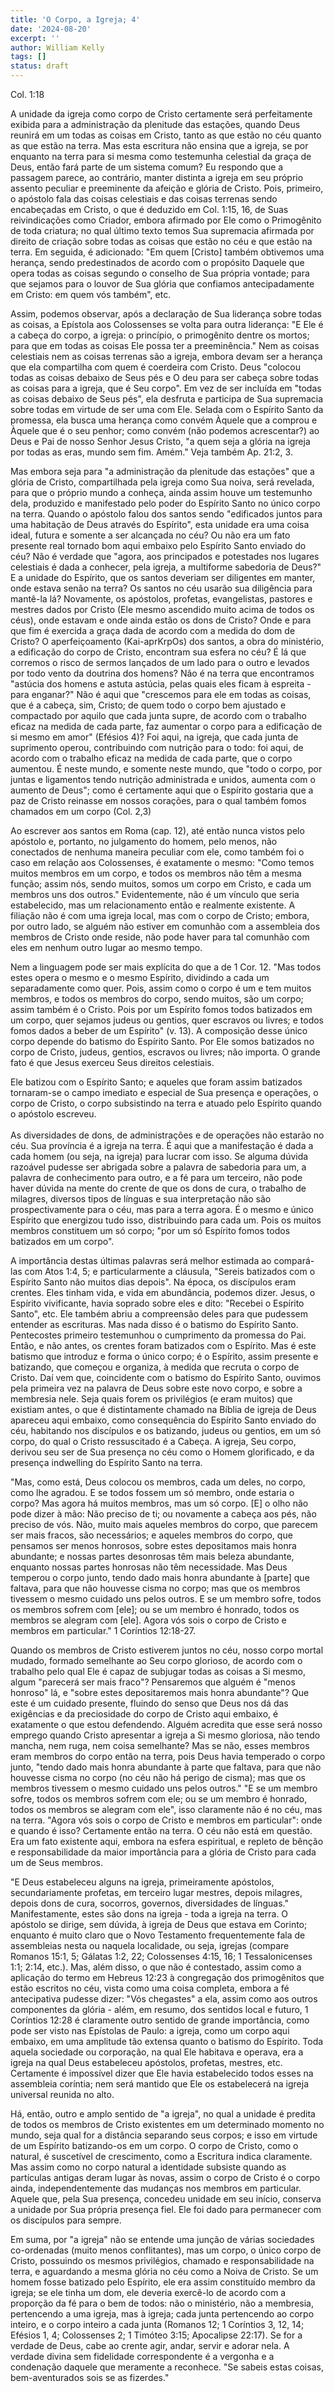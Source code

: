 ```yaml
---
title: 'O Corpo, a Igreja; 4'
date: '2024-08-20'
excerpt: ''
author: William Kelly
tags: []
status: draft
---
```

Col. 1:18

A unidade da igreja como corpo de Cristo certamente será perfeitamente
exibida para a administração da plenitude das estações, quando Deus
reunirá em um todas as coisas em Cristo, tanto as que estão no céu
quanto as que estão na terra. Mas esta escritura não ensina que a
igreja, se por enquanto na terra para si mesma como testemunha celestial
da graça de Deus, então fará parte de um sistema comum? Eu respondo que
a passagem parece, ao contrário, manter distinta a igreja em seu próprio
assento peculiar e preeminente da afeição e glória de Cristo. Pois,
primeiro, o apóstolo fala das coisas celestiais e das coisas terrenas
sendo encabeçadas em Cristo, o que é deduzido em Col. 1:15, 16, de Suas
reivindicações como Criador, embora afirmado por Ele como o Primogênito
de toda criatura; no qual último texto temos Sua supremacia afirmada por
direito de criação sobre todas as coisas que estão no céu e que estão na
terra. Em seguida, é adicionado: \"Em quem \[Cristo\] também obtivemos
uma herança, sendo predestinados de acordo com o propósito Daquele que
opera todas as coisas segundo o conselho de Sua própria vontade; para
que sejamos para o louvor de Sua glória que confiamos antecipadamente em
Cristo: em quem vós também\", etc.

Assim, podemos observar, após a declaração de Sua liderança sobre todas
as coisas, a Epístola aos Colossenses se volta para outra liderança: \"E
Ele é a cabeça do corpo, a igreja: o princípio, o primogênito dentre os
mortos; para que em todas as coisas Ele possa ter a preeminência.\" Nem
as coisas celestiais nem as coisas terrenas são a igreja, embora devam
ser a herança que ela compartilha com quem é coerdeira com Cristo. Deus
\"colocou todas as coisas debaixo de Seus pés e O deu para ser cabeça
sobre todas as coisas para a igreja, que é Seu corpo\". Em vez de ser
incluída em \"todas as coisas debaixo de Seus pés\", ela desfruta e
participa de Sua supremacia sobre todas em virtude de ser uma com Ele.
Selada com o Espírito Santo da promessa, ela busca uma herança como
convém Àquele que a comprou e Àquele que é o seu penhor; como convém
(não podemos acrescentar?) ao Deus e Pai de nosso Senhor Jesus Cristo,
\"a quem seja a glória na igreja por todas as eras, mundo sem fim.
Amém.\" Veja também Ap. 21:2, 3.

Mas embora seja para \"a administração da plenitude das estações\" que a
glória de Cristo, compartilhada pela igreja como Sua noiva, será
revelada, para que o próprio mundo a conheça, ainda assim houve um
testemunho dela, produzido e manifestado pelo poder do Espírito Santo no
único corpo na terra. Quando o apóstolo falou dos santos sendo
\"edificados juntos para uma habitação de Deus através do Espírito\",
esta unidade era uma coisa ideal, futura e somente a ser alcançada no
céu? Ou não era um fato presente real tornado bom aqui embaixo pelo
Espírito Santo enviado do céu? Não é verdade que \"agora, aos
principados e potestades nos lugares celestiais é dada a conhecer, pela
igreja, a multiforme sabedoria de Deus?\" E a unidade do Espírito, que
os santos deveriam ser diligentes em manter, onde estava senão na terra?
Os santos no céu usarão sua diligência para mantê-la lá? Novamente, os
apóstolos, profetas, evangelistas, pastores e mestres dados por Cristo
(Ele mesmo ascendido muito acima de todos os céus), onde estavam e onde
ainda estão os dons de Cristo? Onde e para que fim é exercida a graça
dada de acordo com a medida do dom de Cristo? O aperfeiçoamento
(Kai-aprKrpOs) dos santos, a obra do ministério, a edificação do corpo
de Cristo, encontram sua esfera no céu? É lá que corremos o risco de
sermos lançados de um lado para o outro e levados por todo vento da
doutrina dos homens? Não é na terra que encontramos \"astúcia dos homens
e astuta astúcia, pelas quais eles ficam à espreita - para enganar?\"
Não é aqui que \"crescemos para ele em todas as coisas, que é a cabeça,
sim, Cristo; de quem todo o corpo bem ajustado e compactado por aquilo
que cada junta supre, de acordo com o trabalho eficaz na medida de cada
parte, faz aumentar o corpo para a edificação de si mesmo em amor\"
(Efésios 4)? Foi aqui, na igreja, que cada junta de suprimento operou,
contribuindo com nutrição para o todo: foi aqui, de acordo com o
trabalho eficaz na medida de cada parte, que o corpo aumentou. É neste
mundo, e somente neste mundo, que \"todo o corpo, por juntas e
ligamentos tendo nutrição administrada e unidos, aumenta com o aumento
de Deus\"; como é certamente aqui que o Espírito gostaria que a paz de
Cristo reinasse em nossos corações, para o qual também fomos chamados em
um corpo (Col. 2,3)

Ao escrever aos santos em Roma (cap. 12), até então nunca vistos pelo
apóstolo e, portanto, no julgamento do homem, pelo menos, não conectados
de nenhuma maneira peculiar com ele, como também foi o caso em relação
aos Colossenses, é exatamente o mesmo: \"Como temos muitos membros em um
corpo, e todos os membros não têm a mesma função; assim nós, sendo
muitos, somos um corpo em Cristo, e cada um membros uns dos outros.\"
Evidentemente, não é um vínculo que seria estabelecido, mas um
relacionamento então e realmente existente. A filiação não é com uma
igreja local, mas com o corpo de Cristo; embora, por outro lado, se
alguém não estiver em comunhão com a assembleia dos membros de Cristo
onde reside, não pode haver para tal comunhão com eles em nenhum outro
lugar ao mesmo tempo.

Nem a linguagem pode ser mais explícita do que a de 1 Cor. 12. \"Mas
todos estes opera o mesmo e o mesmo Espírito, dividindo a cada um
separadamente como quer. Pois, assim como o corpo é um e tem muitos
membros, e todos os membros do corpo, sendo muitos, são um corpo; assim
também é o Cristo. Pois por um Espírito fomos todos batizados em um
corpo, quer sejamos judeus ou gentios, quer escravos ou livres; e todos
fomos dados a beber de um Espírito\" (v. 13). A composição desse único
corpo depende do batismo do Espírito Santo. Por Ele somos batizados no
corpo de Cristo, judeus, gentios, escravos ou livres; não importa. O
grande fato é que Jesus exerceu Seus direitos celestiais.

Ele batizou com o Espírito Santo; e aqueles que foram assim batizados
tornaram-se o campo imediato e especial de Sua presença e operações, o
corpo de Cristo, o corpo subsistindo na terra e atuado pelo Espírito
quando o apóstolo escreveu.\
\
As diversidades de dons, de administrações e de operações não estarão no
céu. Sua província é a igreja na terra. É aqui que a manifestação é dada
a cada homem (ou seja, na igreja) para lucrar com isso. Se alguma dúvida
razoável pudesse ser abrigada sobre a palavra de sabedoria para um, a
palavra de conhecimento para outro, e a fé para um terceiro, não pode
haver dúvida na mente do crente de que os dons de cura, o trabalho de
milagres, diversos tipos de línguas e sua interpretação não são
prospectivamente para o céu, mas para a terra agora. É o mesmo e único
Espírito que energizou tudo isso, distribuindo para cada um. Pois os
muitos membros constituem um só corpo; \"por um só Espírito fomos todos
batizados em um corpo\".

A importância destas últimas palavras será melhor estimada ao
compará-las com Atos 1:4, 5; e particularmente a cláusula, \"Sereis
batizados com o Espírito Santo não muitos dias depois\". Na época, os
discípulos eram crentes. Eles tinham vida, e vida em abundância, podemos
dizer. Jesus, o Espírito vivificante, havia soprado sobre eles e dito:
\"Recebei o Espírito Santo\", etc. Ele também abriu a compreensão deles
para que pudessem entender as escrituras. Mas nada disso é o batismo do
Espírito Santo. Pentecostes primeiro testemunhou o cumprimento da
promessa do Pai. Então, e não antes, os crentes foram batizados com o
Espírito. Mas é este batismo que introduz e forma o único corpo; é o
Espírito, assim presente e batizando, que começou e organiza, à medida
que recruta o corpo de Cristo. Daí vem que, coincidente com o batismo do
Espírito Santo, ouvimos pela primeira vez na palavra de Deus sobre este
novo corpo, e sobre a membresia nele. Seja quais forem os privilégios (e
eram muitos) que existiam antes, o que é distintamente chamado na Bíblia
de igreja de Deus apareceu aqui embaixo, como consequência do Espírito
Santo enviado do céu, habitando nos discípulos e os batizando, judeus ou
gentios, em um só corpo, do qual o Cristo ressuscitado é a Cabeça. A
igreja, Seu corpo, derivou seu ser de Sua presença no céu como o Homem
glorificado, e da presença indwelling do Espírito Santo na terra.

\"Mas, como está, Deus colocou os membros, cada um deles, no corpo, como
lhe agradou. E se todos fossem um só membro, onde estaria o corpo? Mas
agora há muitos membros, mas um só corpo. \[E\] o olho não pode dizer à
mão: Não preciso de ti; ou novamente a cabeça aos pés, não preciso de
vós. Não, muito mais aqueles membros do corpo, que parecem ser mais
fracos, são necessários; e aqueles membros do corpo, que pensamos ser
menos honrosos, sobre estes depositamos mais honra abundante; e nossas
partes desonrosas têm mais beleza abundante, enquanto nossas partes
honrosas não têm necessidade. Mas Deus temperou o corpo junto, tendo
dado mais honra abundante à \[parte\] que faltava, para que não houvesse
cisma no corpo; mas que os membros tivessem o mesmo cuidado uns pelos
outros. E se um membro sofre, todos os membros sofrem com \[ele\]; ou se
um membro é honrado, todos os membros se alegram com \[ele\]. Agora vós
sois o corpo de Cristo e membros em particular.\" 1 Coríntios 12:18-27.

Quando os membros de Cristo estiverem juntos no céu, nosso corpo mortal
mudado, formado semelhante ao Seu corpo glorioso, de acordo com o
trabalho pelo qual Ele é capaz de subjugar todas as coisas a Si mesmo,
algum \"parecerá ser mais fraco\"? Pensaremos que alguém é \"menos
honroso\" lá, e \"sobre estes depositaremos mais honra abundante\"? Que
este é um cuidado presente, fluindo do senso que Deus nos dá das
exigências e da preciosidade do corpo de Cristo aqui embaixo, é
exatamente o que estou defendendo. Alguém acredita que esse será nosso
emprego quando Cristo apresentar a igreja a Si mesmo gloriosa, não tendo
mancha, nem ruga, nem coisa semelhante? Mas se não, esses membros eram
membros do corpo então na terra, pois Deus havia temperado o corpo
junto, \"tendo dado mais honra abundante à parte que faltava, para que
não houvesse cisma no corpo (no céu não há perigo de cisma); mas que os
membros tivessem o mesmo cuidado uns pelos outros.\" \"E se um membro
sofre, todos os membros sofrem com ele; ou se um membro é honrado, todos
os membros se alegram com ele\", isso claramente não é no céu, mas na
terra. \"Agora vós sois o corpo de Cristo e membros em particular\":
onde e quando é isso? Certamente então na terra. O céu não está em
questão. Era um fato existente aqui, embora na esfera espiritual, e
repleto de bênção e responsabilidade da maior importância para a glória
de Cristo para cada um de Seus membros.

\"E Deus estabeleceu alguns na igreja, primeiramente apóstolos,
secundariamente profetas, em terceiro lugar mestres, depois milagres,
depois dons de cura, socorros, governos, diversidades de línguas.\"
Manifestamente, estes são dons na igreja - toda a igreja na terra. O
apóstolo se dirige, sem dúvida, à igreja de Deus que estava em Corinto;
enquanto é muito claro que o Novo Testamento frequentemente fala de
assembleias nesta ou naquela localidade, ou seja, igrejas (compare
Romanos 15:1, 5; Gálatas 1:2, 22; Colossenses 4:15, 16; 1
Tessalonicenses 1:1; 2:14, etc.). Mas, além disso, o que não é
contestado, assim como a aplicação do termo em Hebreus 12:23 à
congregação dos primogênitos que estão escritos no céu, vista como uma
coisa completa, embora a fé antecipativa pudesse dizer: \"Vós
chegastes\" a ela, assim como aos outros componentes da glória - além,
em resumo, dos sentidos local e futuro, 1 Coríntios 12:28 é claramente
outro sentido de grande importância, como pode ser visto nas Epístolas
de Paulo: a igreja, como um corpo aqui embaixo, em uma amplitude tão
extensa quanto o batismo do Espírito. Toda aquela sociedade ou
corporação, na qual Ele habitava e operava, era a igreja na qual Deus
estabeleceu apóstolos, profetas, mestres, etc. Certamente é impossível
dizer que Ele havia estabelecido todos esses na assembleia coríntia; nem
será mantido que Ele os estabelecerá na igreja universal reunida no
alto.

Há, então, outro e amplo sentido de \"a igreja\", no qual a unidade é
predita de todos os membros de Cristo existentes em um determinado
momento no mundo, seja qual for a distância separando seus corpos; e
isso em virtude de um Espírito batizando-os em um corpo. O corpo de
Cristo, como o natural, é suscetível de crescimento, como a Escritura
indica claramente. Mas assim como no corpo natural a identidade subsiste
quando as partículas antigas deram lugar às novas, assim o corpo de
Cristo é o corpo ainda, independentemente das mudanças nos membros em
particular. Aquele que, pela Sua presença, concedeu unidade em seu
início, conserva a unidade por Sua própria presença fiel. Ele foi dado
para permanecer com os discípulos para sempre.

Em suma, por \"a igreja\" não se entende uma junção de várias sociedades
co-ordenadas (muito menos conflitantes), mas um corpo, o único corpo de
Cristo, possuindo os mesmos privilégios, chamado e responsabilidade na
terra, e aguardando a mesma glória no céu como a Noiva de Cristo. Se um
homem fosse batizado pelo Espírito, ele era assim constituído membro da
igreja; se ele tinha um dom, ele deveria exercê-lo de acordo com a
proporção da fé para o bem de todos: não o ministério, não a membresia,
pertencendo a uma igreja, mas à igreja; cada junta pertencendo ao corpo
inteiro, e o corpo inteiro a cada junta (Romanos 12; 1 Coríntios 3, 12,
14; Efésios 1, 4; Colossenses 2; 1 Timóteo 3:15; Apocalipse 22:17). Se
for a verdade de Deus, cabe ao crente agir, andar, servir e adorar nela.
A verdade divina sem fidelidade correspondente é a vergonha e a
condenação daquele que meramente a reconhece. \"Se sabeis estas coisas,
bem-aventurados sois se as fizerdes.\"
